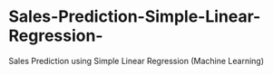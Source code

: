 # Sales-Prediction-Simple-Linear-Regression-
Sales Prediction  using Simple Linear Regression (Machine Learning)

